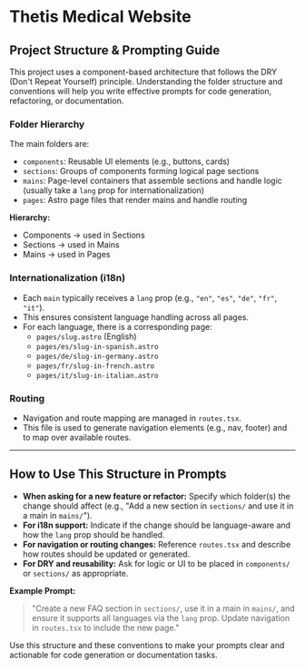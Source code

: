 # Thetis Medical Website

## Project Structure & Prompting Guide

This project uses a component-based architecture that follows the DRY (Don't Repeat Yourself) principle. Understanding the folder structure and conventions will help you write effective prompts for code generation, refactoring, or documentation.

### Folder Hierarchy

The main folders are:

- `components`: Reusable UI elements (e.g., buttons, cards)
- `sections`: Groups of components forming logical page sections
- `mains`: Page-level containers that assemble sections and handle logic (usually take a `lang` prop for internationalization)
- `pages`: Astro page files that render mains and handle routing

**Hierarchy:**

- Components → used in Sections
- Sections → used in Mains
- Mains → used in Pages

### Internationalization (i18n)

- Each `main` typically receives a `lang` prop (e.g., `"en"`, `"es"`, `"de"`, `"fr"`, `"it"`).
- This ensures consistent language handling across all pages.
- For each language, there is a corresponding page:
  - `pages/slug.astro` (English)
  - `pages/es/slug-in-spanish.astro`
  - `pages/de/slug-in-germany.astro`
  - `pages/fr/slug-in-french.astro`
  - `pages/it/slug-in-italian.astro`

### Routing

- Navigation and route mapping are managed in `routes.tsx`.
- This file is used to generate navigation elements (e.g., nav, footer) and to map over available routes.

---

## How to Use This Structure in Prompts

- **When asking for a new feature or refactor:** Specify which folder(s) the change should affect (e.g., "Add a new section in `sections/` and use it in a main in `mains/`").
- **For i18n support:** Indicate if the change should be language-aware and how the `lang` prop should be handled.
- **For navigation or routing changes:** Reference `routes.tsx` and describe how routes should be updated or generated.
- **For DRY and reusability:** Ask for logic or UI to be placed in `components/` or `sections/` as appropriate.

**Example Prompt:**
> "Create a new FAQ section in `sections/`, use it in a main in `mains/`, and ensure it supports all languages via the `lang` prop. Update navigation in `routes.tsx` to include the new page."

Use this structure and these conventions to make your prompts clear and actionable for code generation or documentation tasks.
